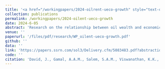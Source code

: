 ```yaml
---
title: '<a href="/workingpapers/2024-oilrent-ueco-growth" style="text-decoration:none;">The role of the underground economy in the oil wealth-growth nexus: new insight from Nigeria</a>'
collection: publications
permalink: /workingpapers/2024-oilent-ueco-growth
date: 2024-6-05
abstract: 'Research on the relationship between oil wealth and economic growth has shown that the impact of oil can depend on various factors or conditions. However, the role of the underground economy in this relationship remains underexplored. This study aims to fill this gap by examining how the underground economy influences the oil wealth-growth nexus in Nigeria from 1990 to 2022, using the bootstrap autoregressive distributed lag (ARDL) bounds-testing technique. The empirical findings reveal that the effect of oil wealth on economic growth varies with the size of the underground economy. Specifically, the results indicate that the marginal impact of oil wealth on growth is positive when the underground economy is relatively small, but becomes negative as the underground economy expands. This suggests that the underground economy serves as a channel through which oil wealth negatively affects long-term economic growth. The economic implication of this finding is that for sustained long-term growth, increases in oil wealth must be accompanied by significant efforts to reduce the size of the underground economy.'
venue: ''
paperurl: '/files/pdf/research/WP_oilent-ueco-growth.pdf'
github: ''
data: ''
link: 'https://papers.ssrn.com/sol3/Delivery.cfm/5083483.pdf?abstractid=5083483&mirid=1&type=2'
code: ''
citation: 'David, J., Gamal, A.A.M., Salem, S.A.M., Viswanathan, K.K., & Jalil, N.A. (2025). &quot;The role of the underground economy in the oil wealth-growth nexus: new insight from Nigeria&quot;'
---
```

